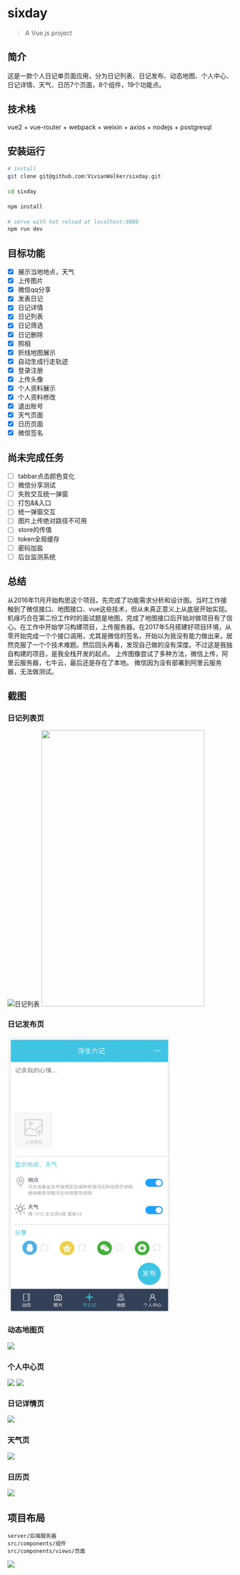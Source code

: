 # sixday

> A Vue.js project

## 简介
这是一款个人日记单页面应用，分为日记列表、日记发布、动态地图、个人中心、日记详情、天气、日历7个页面，8个组件，19个功能点。

## 技术栈
vue2 + vue-router + webpack + weixin + axios + nodejs + postgresql
   

## 安装运行

``` bash
# install
git clone git@github.com:VivianWalker/sixday.git

cd sixday

npm install

# serve with hot reload at localhost:8080
npm run dev
```

## 目标功能
- [x] 展示当地地点，天气
- [x] 上传图片
- [x] 微信qq分享
- [x] 发表日记
- [x] 日记详情
- [x] 日记列表
- [x] 日记筛选
- [x] 日记删除
- [x] 照相
- [x] 折线地图展示
- [x] 自动生成行走轨迹
- [x] 登录注册
- [x] 上传头像
- [x] 个人资料展示
- [x] 个人资料修改
- [x] 退出账号
- [x] 天气页面
- [x] 日历页面
- [x] 微信签名

## 尚未完成任务
- [ ] tabbar点击颜色变化
- [ ] 微信分享测试
- [ ] 失败交互统一弹窗
- [ ] 打包&&入口
- [ ] 统一弹窗交互
- [ ] 图片上传绝对路径不可用
- [ ] store的传值
- [ ] token全局缓存
- [ ] 密码加盐
- [ ] 后台监测系统

## 总结
从2016年11月开始构思这个项目。先完成了功能需求分析和设计图。当时工作接触到了微信接口、地图接口、vue这些技术，但从未真正意义上从底层开始实现。机缘巧合在第二份工作时的面试题是地图，完成了地图接口后开始对做项目有了信心。在工作中开始学习构建项目，上传服务器。在2017年5月搭建好项目环境，从零开始完成一个个接口调用，尤其是微信的签名，开始以为我没有能力做出来，居然克服了一个个技术难题。然后回头再看，发现自己做的没有深度。不过这是我独自构建的项目，是我全栈开发的起点。
上传图像尝试了多种方法，微信上传，阿里云服务器，七牛云，最后还是存在了本地。
微信因为没有部署到阿里云服务器，无法做测试。

## 截图

### 日记列表页
![日记列表](https://github.com/vJane/sixday/blob/master/screenshots/1.png)
<img src="https://github.com/VivianWalker/sixday/tree/master/screenshots/1.png" width="365" height="619"/> 

### 日记发布页
<img src="https://github.com/VivianWalker/sixday/blob/master/screenshots/2.png" width="365" height="619"/> 

### 动态地图页
<img src="https://github.com/VivianWalker/sixday/tree/master/screenshots/3.png"/> 

### 个人中心页
<img src="https://github.com/VivianWalker/sixday/tree/master/screenshots/4.png"/> 
<img src="https://github.com/VivianWalker/sixday/tree/master/screenshots/41.png"/> 

### 日记详情页
<img src="https://github.com/VivianWalker/sixday/tree/master/screenshots/21.png"/> 

### 天气页
<img src="https://github.com/VivianWalker/sixday/tree/master/screenshots/12.png"/> 

### 日历页
<img src="https://github.com/VivianWalker/sixday/tree/master/screenshots/11.png"/> 

## 项目布局

``` bash
server/后端服务器
src/components/组件
src/components/views/页面
```
<img src="https://github.com/VivianWalker/sixday/tree/master/screenshots/catalog.png"/> 